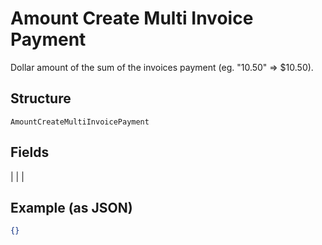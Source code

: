
# Amount Create Multi Invoice Payment

Dollar amount of the sum of the invoices payment (eg. "10.50" => $10.50).

## Structure

`AmountCreateMultiInvoicePayment`

## Fields

|  |
| 

## Example (as JSON)

```json
{}
```

